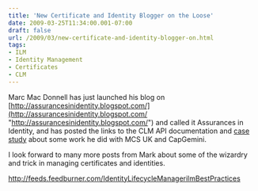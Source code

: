 ```yaml
---
title: 'New Certificate and Identity Blogger on the Loose'
date: 2009-03-25T11:34:00.001-07:00
draft: false
url: /2009/03/new-certificate-and-identity-blogger-on.html
tags: 
- ILM
- Identity Management
- Certificates
- CLM
---
```


Marc Mac Donnell has just launched his blog on [http://assurancesinidentity.blogspot.com/](http://assurancesinidentity.blogspot.com/ "http://assurancesinidentity.blogspot.com/") and called it Assurances in Identity, and has posted the links to the CLM API documentation and [case study](http://www.microsoft.com/casestudies/casestudy.aspx?casestudyid=4000003478) about some work he did with MCS UK and CapGemini.

I look forward to many more posts from Mark about some of the wizardry and trick in managing certificates and identities.

http://feeds.feedburner.com/IdentityLifecycleManagerilmBestPractices